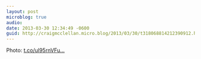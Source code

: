 ```yaml
---
layout: post
microblog: true
audio: 
date: 2013-03-30 12:34:49 -0600
guid: http://craigmcclellan.micro.blog/2013/03/30/t318068814212390912.html
---
```

Photo:  [t.co/ul95rnVFu...](http://t.co/ul95rnVFun)
